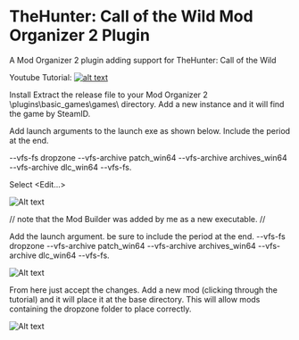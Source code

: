 # TheHunter: Call of the Wild Mod Organizer 2 Plugin
A Mod Organizer 2 plugin adding support for TheHunter: Call of the Wild

Youtube Tutorial:
[![alt text](https://i.imgur.com/IEPUIer.png)](https://youtu.be/6r4VQe7xO3A)


Install
Extract the release file to your Mod Organizer 2 \plugins\basic_games\games\ directory. Add a new instance and it will find the game by SteamID.

Add launch arguments to the launch exe as shown below. Include the period at the end.

--vfs-fs dropzone --vfs-archive patch_win64 --vfs-archive archives_win64 --vfs-archive dlc_win64 --vfs-fs.

Select <Edit...>

![Alt text](https://i.imgur.com/V93aWTV.png)

// note that the Mod Builder was added by me as a new executable. //

Add the launch argument. be sure to include the period at the end.
--vfs-fs dropzone --vfs-archive patch_win64 --vfs-archive archives_win64 --vfs-archive dlc_win64 --vfs-fs.

![Alt text](https://i.imgur.com/OwKGHQB.png)

From here just accept the changes. Add a new mod (clicking through the tutorial) and it will place it at the base directory. This will allow mods containing the dropzone folder to place correctly.

![Alt text](https://i.imgur.com/gmxnFuR.png)
